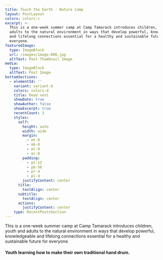 ```yaml
---
title: Touch the Earth - Nature Camp
layout: PostLayout
colors: colors-c
excerpt: >-
  This is a one-week summer camp at Camp Tamarack introduces children, youth and
  adults to the natural environment in ways that develop powerful, knowledgeable
  and lifelong connections essential for a healthy and sustainable future for
  everyone.
featuredImage:
  type: ImageBlock
  url: /images/image-006.jpg
  altText: Post Thumbnail Image
media:
  type: ImageBlock
  altText: Post Image
bottomSections:
  - elementId: ''
    variant: variant-d
    colors: colors-d
    title: Read next
    showDate: true
    showAuthor: false
    showExcerpt: true
    recentCount: 3
    styles:
      self:
        height: auto
        width: wide
        margin:
          - mt-0
          - mb-0
          - ml-0
          - mr-0
        padding:
          - pt-12
          - pb-56
          - pr-4
          - pl-4
        justifyContent: center
      title:
        textAlign: center
      subtitle:
        textAlign: center
      actions:
        justifyContent: center
    type: RecentPostsSection
---
```

This is a one-week summer camp at Camp Tamarack introduces children, youth and adults to the natural environment in ways that develop powerful, knowledgeable and lifelong connections essential for a healthy and sustainable future for everyone.

#### Youth learning how to make their own traditional hand drum.
